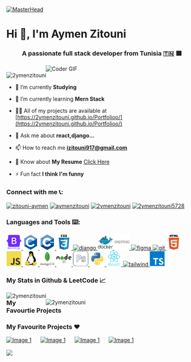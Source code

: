 [![MasterHead](https://camo.githubusercontent.com/a0a9f9e15354c2ce05d7939b2bb024e55fbb9927c540d1e44351e553a5ff2bad/68747470733a2f2f692e6962622e636f2f6246735a44517a2f363837343734373037333361326632663664363137323735363633303330333132643664373432653637363937343638373536323265363936663266353037323635366436393735366432643434363536633639373636353732373932663737363536322e676966)](https://github.com/2ymenzitouni)
<h1>Hi 👋, I'm Aymen Zitouni</h1>
<h3 align="center">A passionate full stack developer from Tunisia 🇹🇳 🟥</h3>
<img align="right" alt="Coder GIF" width=400 src="https://physicsgurukul.files.wordpress.com/2019/02/character-1.gif" />
<p align="left"> <img src="https://komarev.com/ghpvc/?username=2ymenzitouni&label=Profile%20views&color=0e75b6&style=flat" alt="2ymenzitouni" /> </p>

- 🔭 I’m currently **Studying**
- 🌱 I’m currently learning **Mern Stack**

- 👨‍💻 All of my projects are available at [https://2ymenzitouni.github.io/Portfolioo/](https://2ymenzitouni.github.io/Portfolioo/)

- 💬 Ask me about **react,django...**

- 📫 How to reach me **izitouni917@gmail.com**

- 📄 Know about **My Resume** [Click Here](https://drive.google.com/uc?export=download&id=1D8NEQku3TgzdRQCT5ErDAiK6g49HVzFI)

- ⚡ Fun fact **I think I'm funny**

<h3 align="left">Connect with me 📞:</h3>
<p align="left">
<a href="https://linkedin.com/in/zitouni-aymen" target="blank"><img align="center" src="https://raw.githubusercontent.com/rahuldkjain/github-profile-readme-generator/master/src/images/icons/Social/linked-in-alt.svg" alt="zitouni-aymen" height="30" width="40" /></a>
<a href="https://www.youtube.com/c/aymenzitouni" target="blank"><img align="center" src="https://raw.githubusercontent.com/rahuldkjain/github-profile-readme-generator/master/src/images/icons/Social/youtube.svg" alt="aymenzitouni" height="30" width="40" /></a>
<a href="https://www.leetcode.com/2ymenzitouni" target="blank"><img align="center" src="https://raw.githubusercontent.com/rahuldkjain/github-profile-readme-generator/master/src/images/icons/Social/leet-code.svg" alt="2ymenzitouni" height="30" width="40" /></a>
<a href="https://discord.gg/2ymenzitouni5728" target="blank"><img align="center" src="https://raw.githubusercontent.com/rahuldkjain/github-profile-readme-generator/master/src/images/icons/Social/discord.svg" alt="2ymenzitouni5728" height="30" width="40" /></a>
</p>

<h3 align="left">Languages and Tools ⌨️:</h3>
<p align="left"> <a href="https://getbootstrap.com" target="_blank" rel="noreferrer"> <img src="https://raw.githubusercontent.com/devicons/devicon/master/icons/bootstrap/bootstrap-plain-wordmark.svg" alt="bootstrap" width="40" height="40"/> </a> <a href="https://www.cprogramming.com/" target="_blank" rel="noreferrer"> <img src="https://raw.githubusercontent.com/devicons/devicon/master/icons/c/c-original.svg" alt="c" width="40" height="40"/> </a> <a href="https://www.w3schools.com/cpp/" target="_blank" rel="noreferrer"> <img src="https://raw.githubusercontent.com/devicons/devicon/master/icons/cplusplus/cplusplus-original.svg" alt="cplusplus" width="40" height="40"/> </a> <a href="https://www.w3schools.com/css/" target="_blank" rel="noreferrer"> <img src="https://raw.githubusercontent.com/devicons/devicon/master/icons/css3/css3-original-wordmark.svg" alt="css3" width="40" height="40"/> </a> <a href="https://www.djangoproject.com/" target="_blank" rel="noreferrer"> <img src="https://cdn.worldvectorlogo.com/logos/django.svg" alt="django" width="40" height="40"/> </a> <a href="https://www.docker.com/" target="_blank" rel="noreferrer"> <img src="https://raw.githubusercontent.com/devicons/devicon/master/icons/docker/docker-original-wordmark.svg" alt="docker" width="40" height="40"/> </a> <a href="https://expressjs.com" target="_blank" rel="noreferrer"> <img src="https://raw.githubusercontent.com/devicons/devicon/master/icons/express/express-original-wordmark.svg" alt="express" width="40" height="40"/> </a> <a href="https://www.figma.com/" target="_blank" rel="noreferrer"> <img src="https://www.vectorlogo.zone/logos/figma/figma-icon.svg" alt="figma" width="40" height="40"/> </a> <a href="https://git-scm.com/" target="_blank" rel="noreferrer"> <img src="https://www.vectorlogo.zone/logos/git-scm/git-scm-icon.svg" alt="git" width="40" height="40"/> </a> <a href="https://www.w3.org/html/" target="_blank" rel="noreferrer"> <img src="https://raw.githubusercontent.com/devicons/devicon/master/icons/html5/html5-original-wordmark.svg" alt="html5" width="40" height="40"/> </a> <a href="https://developer.mozilla.org/en-US/docs/Web/JavaScript" target="_blank" rel="noreferrer"> <img src="https://raw.githubusercontent.com/devicons/devicon/master/icons/javascript/javascript-original.svg" alt="javascript" width="40" height="40"/> </a> <a href="https://www.linux.org/" target="_blank" rel="noreferrer"> <img src="https://raw.githubusercontent.com/devicons/devicon/master/icons/linux/linux-original.svg" alt="linux" width="40" height="40"/> </a> <a href="https://www.mongodb.com/" target="_blank" rel="noreferrer"> <img src="https://raw.githubusercontent.com/devicons/devicon/master/icons/mongodb/mongodb-original-wordmark.svg" alt="mongodb" width="40" height="40"/> </a> <a href="https://nodejs.org" target="_blank" rel="noreferrer"> <img src="https://raw.githubusercontent.com/devicons/devicon/master/icons/nodejs/nodejs-original-wordmark.svg" alt="nodejs" width="40" height="40"/> </a> <a href="https://www.photoshop.com/en" target="_blank" rel="noreferrer"> <img src="https://raw.githubusercontent.com/devicons/devicon/master/icons/photoshop/photoshop-line.svg" alt="photoshop" width="40" height="40"/> </a> <a href="https://www.python.org" target="_blank" rel="noreferrer"> <img src="https://raw.githubusercontent.com/devicons/devicon/master/icons/python/python-original.svg" alt="python" width="40" height="40"/> </a> <a href="https://reactjs.org/" target="_blank" rel="noreferrer"> <img src="https://raw.githubusercontent.com/devicons/devicon/master/icons/react/react-original-wordmark.svg" alt="react" width="40" height="40"/> </a> <a href="https://tailwindcss.com/" target="_blank" rel="noreferrer"> <img src="https://www.vectorlogo.zone/logos/tailwindcss/tailwindcss-icon.svg" alt="tailwind" width="40" height="40"/> </a> <a href="https://www.typescriptlang.org/" target="_blank" rel="noreferrer"> <img src="https://raw.githubusercontent.com/devicons/devicon/master/icons/typescript/typescript-original.svg" alt="typescript" width="40" height="40"/> </a> </p>

<p><h3>My Stats in Github & LeetCode 📈</h3>
  <img align="left" width="400" src="https://github-readme-stats.vercel.app/api?username=2ymenzitouni&show_icons=true&locale=en" alt="2ymenzitouni" /><img width="400" align="right" src="https://github-readme-streak-stats.herokuapp.com/?user=2ymenzitouni&" alt="2ymenzitouni" /></p>

### My Favourtie Projects
<h3 align="left">My Favourite Projects ❤️</h3>
<a href="https://www.facebook.com"><img src="https://drive.google.com/uc?id=1gdydPr8KU3zBM2Lt2__AgVPIHLNBOh5z" alt="Image 1" width="250"></a> <!-- project2 -->&nbsp;&nbsp;&nbsp;&nbsp;&nbsp;<a href="https://www.facebook.com"><img src="https://drive.google.com/uc?id=1kAdyQeAkhQLq9kQrdNn71lgvE3hcNAto" alt="Image 1" width="250"></a> <!-- project3 -->&nbsp;&nbsp;&nbsp;&nbsp;&nbsp;<a href="https://www.facebook.com"><img src="https://drive.google.com/uc?id=194h1kAXJfjpuf-SJy94XRWyuJu9dRZu8" alt="Image 1" width="250"></a> <!-- project4 -->&nbsp;&nbsp;&nbsp;&nbsp;&nbsp;<a href="https://www.facebook.com"><img src="https://drive.google.com/uc?id=1iUxNVinDZKCSvxGYecd_0DYSYbTj1cNZ" alt="Image 1" width="250"></a>

<!-- view all repositories -->
<a href="https://github.com/2ymenzitouni?tab=repositories"><img align="center" src="https://drive.google.com/uc?id=1FiIwdgTm7uNXNwK7PDHyKw1g5E4fsdaz" /></a>



